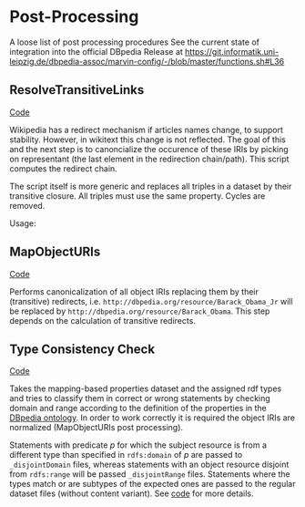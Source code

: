 # Post-Processing 
A loose list of post processing procedures
See the current state of integration into the official DBpedia Release at https://git.informatik.uni-leipzig.de/dbpedia-assoc/marvin-config/-/blob/master/functions.sh#L36

## ResolveTransitiveLinks
[Code](https://github.com/dbpedia/extraction-framework/blob/master/scripts/src/main/scala/org/dbpedia/extraction/scripts/ResolveTransitiveLinks.scala) 

Wikipedia has a redirect mechanism if articles names change, to support stability. However, in wikitext this change is not reflected. The goal of this and the next step is to canoncialize the occurence of these IRIs by picking on representant (the last element in the redirection chain/path). This script computes the redirect chain.

The script itself is more generic and replaces all triples in a dataset by their transitive closure. All triples must use the same property. Cycles are removed.

Usage:
## MapObjectURIs
[Code](https://github.com/dbpedia/extraction-framework/blob/master/scripts/src/main/scala/org/dbpedia/extraction/scripts/MapObjectUris.scala) 

Performs canonicalization of all object IRIs replacing them by their (transitive) redirects, i.e. `http://dbpedia.org/resource/Barack_Obama_Jr` will be replaced by `http://dbpedia.org/resource/Barack_Obama`. This step depends on the calculation of transitive redirects.

## Type Consistency Check
[Code](https://github.com/dbpedia/extraction-framework/blob/master/scripts/src/main/scala/org/dbpedia/extraction/scripts/TypeConsistencyCheck.scala)

Takes the mapping-based properties dataset and the assigned rdf types and tries to classify them in correct or wrong statements by checking domain and range according to the definition of the properties in the [DBpedia ontology](https://databus.dbpedia.org/dbpedia/ontology/dbo-snapshots). In order to work correctly it is required the object IRIs are normalized (MapObjectURIs post processing).

Statements with predicate *p* for which the subject resource is from a different type than specified in `rdfs:domain` of *p* are passed to  `_disjointDomain` files, whereas statements with an object resource disjoint from `rdfs:range` will be passed `_disjointRange`  files. Statements where the types match or are subtypes of the expected ones are passed to the regular dataset files (without content variant). See [code](https://github.com/dbpedia/extraction-framework/blob/master/scripts/src/main/scala/org/dbpedia/extraction/scripts/TypeConsistencyCheck.scala) for more details.
